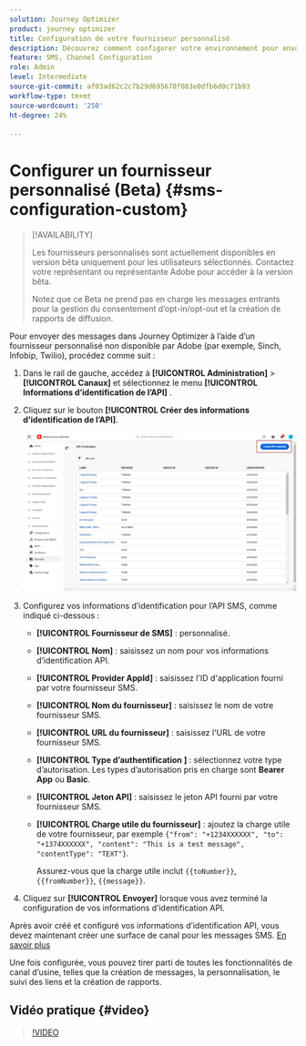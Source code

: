 ```yaml
---
solution: Journey Optimizer
product: journey optimizer
title: Configuration de votre fournisseur personnalisé
description: Découvrez comment configurer votre environnement pour envoyer des messages texte avec Journey Optimizer avec un fournisseur personnalisé
feature: SMS, Channel Configuration
role: Admin
level: Intermediate
source-git-commit: af03ad62c2c7b29d695670f083e0dfb6d0c71b93
workflow-type: tm+mt
source-wordcount: '250'
ht-degree: 24%

---
```


# Configurer un fournisseur personnalisé (Beta) {#sms-configuration-custom}

>[!AVAILABILITY]
>
>Les fournisseurs personnalisés sont actuellement disponibles en version bêta uniquement pour les utilisateurs sélectionnés. Contactez votre représentant ou représentante Adobe pour accéder à la version bêta.
>
>Notez que ce Beta ne prend pas en charge les messages entrants pour la gestion du consentement d’opt-in/opt-out et la création de rapports de diffusion.

Pour envoyer des messages dans Journey Optimizer à l’aide d’un fournisseur personnalisé non disponible par Adobe (par exemple, Sinch, Infobip, Twilio), procédez comme suit :

1. Dans le rail de gauche, accédez à **[!UICONTROL Administration]** > **[!UICONTROL Canaux]** et sélectionnez le menu **[!UICONTROL Informations d’identification de l’API]** .

1. Cliquez sur le bouton **[!UICONTROL Créer des informations d’identification de l’API]**.

   ![](assets/sms_byo_1.png)

1. Configurez vos informations d’identification pour l’API SMS, comme indiqué ci-dessous :

   * **[!UICONTROL Fournisseur de SMS]** : personnalisé.

   * **[!UICONTROL Nom]** : saisissez un nom pour vos informations d’identification API.

   * **[!UICONTROL Provider AppId]** : saisissez l&#39;ID d&#39;application fourni par votre fournisseur SMS.

   * **[!UICONTROL Nom du fournisseur]** : saisissez le nom de votre fournisseur SMS.

   * **[!UICONTROL URL du fournisseur]** : saisissez l&#39;URL de votre fournisseur SMS.

   * **[!UICONTROL Type d’authentification &#x200B;]** : sélectionnez votre type d’autorisation. Les types d’autorisation pris en charge sont **Bearer App** ou **Basic**.

   * **[!UICONTROL Jeton API]** : saisissez le jeton API fourni par votre fournisseur SMS.

   * **[!UICONTROL Charge utile du fournisseur]** : ajoutez la charge utile de votre fournisseur, par exemple `{"from": "+1234XXXXXX", "to": "+1374XXXXXX", "content": "This is a test message", "contentType": "TEXT"}`.

     Assurez-vous que la charge utile inclut `{{toNumber}}`, `{{fromNumber}}`, `{{message}}`.

1. Cliquez sur **[!UICONTROL Envoyer]** lorsque vous avez terminé la configuration de vos informations d’identification API.

Après avoir créé et configuré vos informations d’identification API, vous devez maintenant créer une surface de canal pour les messages SMS. [En savoir plus](sms-configuration-surface.md)

Une fois configurée, vous pouvez tirer parti de toutes les fonctionnalités de canal d’usine, telles que la création de messages, la personnalisation, le suivi des liens et la création de rapports.

## Vidéo pratique {#video}

>[!VIDEO](https://video.tv.adobe.com/v/3431625)
